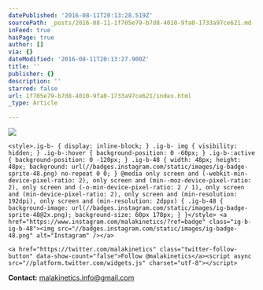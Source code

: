 ```yaml
---
datePublished: '2016-08-11T20:13:28.519Z'
sourcePath: _posts/2016-08-11-1f705e79-b7d8-4010-9fa0-1733a97ce621.md
inFeed: true
hasPage: true
author: []
via: {}
dateModified: '2016-08-11T20:13:27.900Z'
title: ''
publisher: {}
description: ''
starred: false
url: 1f705e79-b7d8-4010-9fa0-1733a97ce621/index.html
_type: Article

---
```

![](https://the-grid-user-content.s3-us-west-2.amazonaws.com/8a7ae632-60e0-478f-b54b-ee9c4c1be735.png)

    <style>.ig-b- { display: inline-block; } .ig-b- img { visibility: hidden; } .ig-b-:hover { background-position: 0 -60px; } .ig-b-:active { background-position: 0 -120px; } .ig-b-48 { width: 48px; height: 48px; background: url(//badges.instagram.com/static/images/ig-badge-sprite-48.png) no-repeat 0 0; } @media only screen and (-webkit-min-device-pixel-ratio: 2), only screen and (min--moz-device-pixel-ratio: 2), only screen and (-o-min-device-pixel-ratio: 2 / 1), only screen and (min-device-pixel-ratio: 2), only screen and (min-resolution: 192dpi), only screen and (min-resolution: 2dppx) { .ig-b-48 { background-image: url(//badges.instagram.com/static/images/ig-badge-sprite-48@2x.png); background-size: 60px 178px; } }</style> <a href="https://www.instagram.com/malakinetics/?ref=badge" class="ig-b- ig-b-48"><img src="//badges.instagram.com/static/images/ig-badge-48.png" alt="Instagram" /></a>

    <a href="https://twitter.com/malakinetics" class="twitter-follow-button" data-show-count="false">Follow @malakinetics</a><script async src="//platform.twitter.com/widgets.js" charset="utf-8"></script>

**Contact:** malakinetics.info@gmail.com